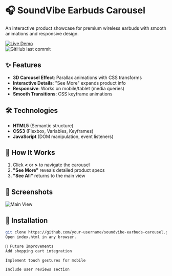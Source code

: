 # 🎧 SoundVibe Earbuds Carousel  

An interactive product showcase for premium wireless earbuds with smooth animations and responsive design.

[![Live Demo](https://soundvibe-earbuds-carouse.netlify.app/)](https://your-username.github.io/soundvibe-earbuds-carousel/)  
![GitHub last commit](https://img.shields.io/github/last-commit/your-username/soundvibe-earbuds-carousel?color=blue)

## ✨ Features  
- **3D Carousel Effect**: Parallax animations with CSS transforms  
- **Interactive Details**: "See More" expands product info  
- **Responsive**: Works on mobile/tablet (media queries)  
- **Smooth Transitions**: CSS keyframe animations  

## 🛠️ Technologies  
- **HTML5** (Semantic structure)  
- **CSS3** (Flexbox, Variables, Keyframes)  
- **JavaScript** (DOM manipulation, event listeners)  

## 🚀 How It Works  
1. Click **<** or **>** to navigate the carousel  
2. **"See More"** reveals detailed product specs  
3. **"See All"** returns to the main view  

## 📸 Screenshots  
![Main View]()  
 

## 🔧 Installation  
```bash
git clone https://github.com/your-username/soundvibe-earbuds-carousel.git
Open index.html in any browser.

🌟 Future Improvements
Add shopping cart integration

Implement touch gestures for mobile

Include user reviews section

